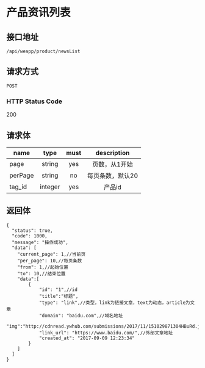 # 产品资讯列表

## 接口地址

`/api/weapp/product/newsList`

## 请求方式

`POST`

### HTTP Status Code

200

## 请求体

| name     | type     | must     | description |
|----------|:--------:|:--------:|:--------:|
| page   | string   | yes     | 页数，从1开始 |
| perPage   | string   | no     | 每页条数，默认20 |
| tag_id   | integer   | yes     | 产品id |



## 返回体

```json5
{
  "status": true,
  "code": 1000,
  "message": "操作成功",
  "data": [
    "current_page": 1,//当前页
    "per_page": 10,//每页条数
    "from": 1,//起始位置
    "to": 10,//结束位置
    "data":[
        {
            "id": "1",//id
            "title":"标题",
            "type": "link",//类型，link为链接文章，text为动态，article为文章
            "domain": "baidu.com",//域名地址
            "img":"http://cdnread.ywhub.com/submissions/2017/11/151029871304HBuRd.jpeg",
            "link_url": "https://www.baidu.com/",//外部文章地址
            "created_at": "2017-09-09 12:23:34"
        }
    ]
  ]
}
``` 
